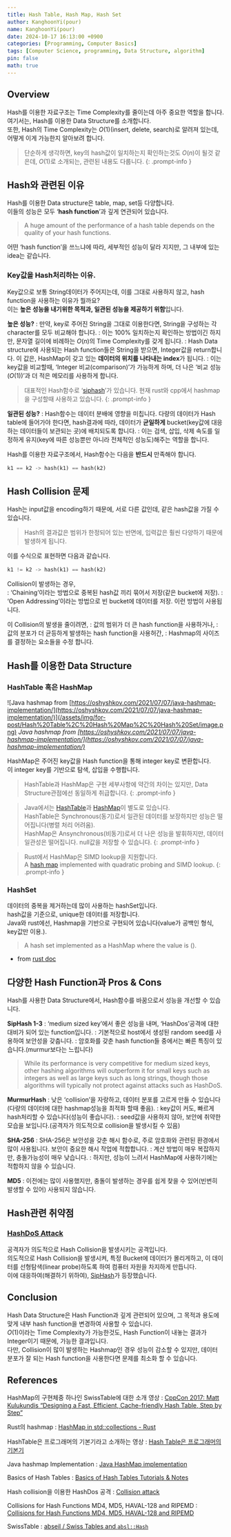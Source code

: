 ```yaml
---
title: Hash Table, Hash Map, Hash Set
author: KanghoonYi(pour)
name: KanghoonYi(pour)
date: 2024-10-17 16:13:00 +0900
categories: [Programming, Computer Basics]
tags: [Computer Science, programming, Data Structure, algorithm]
pin: false
math: true
---
```


## Overview

Hash를 이용한 자료구조는 Time Complexity를 줄이는데 아주 중요한 역할을 합니다.  
여기서는, Hash를 이용한 Data Structure를 소개합니다.  
또한, Hash의 Time Complexity는 $O(1)$(insert, delete, search)로 알려져 있는데, 어떻게 이게 가능한지 알아보려 합니다.  

> 단순하게 생각하면, key의 hash값이 일치하는지 확인하는것도 $O(n)$이 될것 같은데, $O(1)$로 소개되는, 관련된 내용도 다룹니다.
{: .prompt-info }

## Hash와 관련된 이유
Hash를 이용한 Data structure은 table, map, set등 다양합니다.  
이들의 성능은 모두 ‘**hash function**’과 깊게 연관되어 있습니다.  
> A huge amount of the performance of a hash table depends on the quality of your hash functions.
>

어떤 ‘hash function’을 쓰느냐에 따라, 세부적인 성능이 달라 지지만, 그 내부에 있는 idea는 같습니다.

### Key값을 Hash처리하는 이유.

Key값으로 보통 String데이터가 주어지는데, 이를 그대로 사용하지 않고, hash function을 사용하는 이유가 뭘까요?  
이는 **높은 성능을 내기위한 목적과, 일관된 성능을 제공하기 위함**입니다.  

**높은 성능?**
: 만약, key로 주어진 String을 그대로 이용한다면, String을 구성하는 각 character를 모두 비교해야 합니다.
: 이는 100% 일치하는지 확인하는 방법이긴 하지만, 문자열 길이에 비례하는 $O(n)$의 Time Complexity를 갖게 됩니다.
: Hash Data structure에 사용되는 Hash function들은 String을 받으면, Integer값을 return합니다. 이 값은, HashMap이 갖고 있는 **데이터의 위치를 나타내는 index**가 됩니다.
: 이는 key값을 비교할때, ‘Integer 비교(comparison)’가 가능하게 하며, 더 나은 ‘비교 성능($O(1)$)’과 더 적은 메모리를 사용하게 합니다.

> 대표적인 Hash함수로 ‘[siphash](https://github.com/veorq/SipHash/blob/master/siphash.c)’가 있습니다. 현재 rust와 cpp에서 hashmap을 구성할때 사용하고 있습니다.
{: .prompt-info }

**일관된 성능?**
: Hash함수는 데이터 분배에 영향을 미칩니다. 다량의 데이터가 Hash table에 들어가야 한다면, hash결과에 따라, 데이터가 **균일하게** bucket(key값에 대응하는 데이터들이 보관되는 곳)에 배치되도록 합니다.
: 이는 검색, 삽입, 삭제 속도를 일정하게 유지(key에 따른 성능뿐만 아니라 전체적인 성능도)해주는 역할을 합니다.
  
Hash를 이용한 자료구조에서, Hash함수는 다음을 **반드시** 만족해야 합니다.
```rust
k1 == k2 -> hash(k1) == hash(k2)
```

## Hash Collision 문제

Hash는 input값을 encoding하기 때문에, 서로 다른 값인데, 같은 hash값을 가질 수 있습니다.

> Hash의 결과값은 범위가 한정되어 있는 반면에, 입력값은 훨씬 다양하기 때문에 발생하게 됩니다.
>

이를 수식으로 표현하면 다음과 같습니다.

```rust
k1 != k2 -> hash(k1) == hash(k2)
```

Collision이 발생하는 경우,  
: ‘Chaining’이라는 방법으로 중복된 hash값 끼리 묶어서 저장(같은 bucket에 저장).
: ‘Open Addressing’이라는 방법으로 빈 bucket에 데이터를 저장.
이런 방법이 사용됩니다.

이 Collision의 발생을 줄이려면,
: 값의 범위가 더 큰 hash function을 사용하거나,
: 값의 분포가 더 균등하게 발생하는 hash function을 사용허간,
: Hashmap의 사이즈를 결정하는 요소들을 수정
합니다.

## Hash를 이용한 Data Structure

### HashTable 혹은 HashMap

![Java hashmap from [https://oshyshkov.com/2021/07/07/java-hashmap-implementation/](https://oshyshkov.com/2021/07/07/java-hashmap-implementation/)](/assets/img/for-post/Hash%20Table%2C%20Hash%20Map%2C%20Hash%20Set/image.png)
_Java hashmap from [https://oshyshkov.com/2021/07/07/java-hashmap-implementation/](https://oshyshkov.com/2021/07/07/java-hashmap-implementation/)_

HashMap은 주어진 key값을 Hash function을 통해 integer key로 변환합니다.  
이 integer key를 기반으로 탐색, 삽입을 수행합니다.  

> HashTable과 HashMap은 구현 세부사항에 약간의 차이는 있지만, Data Structure관점에선 동일하게 취급합니다.
{: .prompt-info }
 
> Java에서는 [HashTable](https://docs.oracle.com/javase/8/docs/api/index.html?java/util/Hashtable.html)과 [HashMap](https://docs.oracle.com/javase/8/docs/api/?java/util/HashMap.html)이 별도로 있습니다.  
> HashTable은 Synchronous(동기)로서 일관된 데이터를 보장하지만 성능은 떨어집니다(병렬 처리 어려움).  
> HashMap은 Ansynchronous(비동기)로서 더 나은 성능을 발휘하지만, 데이터 일관성은 떨어집니다. null값을 저장할 수 있습니다.
{: .prompt-info }

> Rust에서 HashMap은 SIMD lookup을 지원합니다.  
> A [hash map](https://doc.rust-lang.org/std/collections/index.html#use-a-hashmap-when) implemented with quadratic probing and SIMD lookup.
{: .prompt-info }

### HashSet

데이터의 중복을 제거하는데 많이 사용하는 hashSet입니다.  
hash값을 기준으로, unique한 데이터를 저장합니다.  
Java와 rust에선, Hashmap을 기반으로 구현되어 있습니다(value가 공백인 형식, key값만 이용.).  

> A hash set implemented as a HashMap where the value is ().
- from [rust doc](https://doc.rust-lang.org/std/collections/struct.HashSet.html)
>

## 다양한 Hash Function과 Pros & Cons

Hash를 사용한 Data Structure에서, Hash함수를 바꿈으로서 성능을 개선할 수 있습니다.

**SipHash 1-3**
: ‘medium sized key’에서 좋은 성능을 내며, ‘HashDos’공격에 대한 대비가 되어 있는 function입니다.
: 기본적으로 host에서 생성된 random seed를 사용하여 보안성을 갖춥니다.
: 암호화를 갖춘 hash function들 중에서는 빠른 특징이 있습니다.(murmur보다는 느립니다)

> While its performance is very competitive for medium sized keys, other hashing algorithms will outperform it for small keys such as integers as well as large keys such as long strings, though those algorithms will typically not protect against attacks such as HashDoS.
>

**MurmurHash**
: 낮은 ‘collision’을 자랑하고, 데이터 분포를 고르게 만들 수 있습니다(다량의 데이터에 대한 hashmap성능을 최적화 할때 좋음).
: key값이 커도, 빠르게 hash처리할 수 있습니다(성능이 좋습니다).
: seed값을 사용하지 않아, 보안에 취약한 모습을 보입니다.(공격자가 의도적으로 collision을 발생시킬 수 있음)

**SHA-256**
: SHA-256은 보안성을 갖춘 해시 함수로, 주로 암호화와 관련된 환경에서 많이 사용됩니다. 보안이 중요한 해시 작업에 적합합니다.
: 계산 방법이 매우 복잡하지만, 충돌가능성이 매우 낮습니다.
: 하지만, 성능이 느려서 HashMap에 사용하기에는 적합하지 않을 수 있습니다.

**MD5**
: 이전에는 많이 사용했지만, 충돌이 발생하는 경우를 쉽게 찾을 수 있어(빈번히 발생할 수 있어) 사용되지 않습니다.

## Hash관련 취약점

### [HashDoS Attack](https://en.wikipedia.org/wiki/Collision_attack#Hash_flooding)

공격자가 의도적으로 Hash Collision을 발생시키는 공격입니다.  
의도적으로 Hash Collision을 발생시켜, 특정 Bucket에 데이터가 몰리게하고, 이 데이터를 선형탐색(linear probe)하도록 하여 컴퓨터 자원을 차지하게 만듭니다.  
이에 대응하여(해결하기 위하여), [SipHash](https://en.wikipedia.org/wiki/SipHash)가 등장했습니다.  

## Conclusion

Hash Data Structure은 Hash Function과 깊게 관련되어 있으며, 그 목적과 용도에 맞게 내부 hash function을 변경하여 사용할 수 있습니다.  
$O(1)$이라는 Time Complexity가 가능한것도, Hash Function이 내놓는 결과가 Integer이기 때문에, 가능한 결과입니다.  
다만, Collision이 많이 발생하는 Hashmap인 경우 성능이 감소할 수 있지만, 데이터 분포가 잘 되는 Hash function을 사용한다면 문제를 최소화 할 수 있습니다.

## References

HashMap의 구현체중 하나인 SwissTable에 대한 소개 영상
: [CppCon 2017: Matt Kulukundis “Designing a Fast, Efficient, Cache-friendly Hash Table, Step by Step”](https://www.youtube.com/watch?v=ncHmEUmJZf4)

Rust의 hashmap
: [HashMap in std::collections - Rust](https://doc.rust-lang.org/std/collections/struct.HashMap.html)

HashTable은 프로그래머의 기본기라고 소개하는 영상
: [Hash Table은 프로그래머의 기본기](https://youtu.be/S7vni1hdsZE?si=Wk46PzLhLcUcNHf1)

Java hashmap Implementation
: [Java HashMap implementation](https://oshyshkov.com/2021/07/07/java-hashmap-implementation/)

Basics of Hash Tables
: [Basics of Hash Tables  Tutorials & Notes](https://www.hackerearth.com/practice/data-structures/hash-tables/basics-of-hash-tables/tutorial/)

Hash collision을 이용한 HashDos 공격
: [Collision attack](https://en.wikipedia.org/wiki/Collision_attack#Hash_flooding)

Collisions for Hash Functions MD4, MD5, HAVAL-128 and RIPEMD
: [Collisions for Hash Functions MD4, MD5, HAVAL-128 and RIPEMD](https://eprint.iacr.org/2004/199)

SwissTable
: [abseil / Swiss Tables and <code>absl::Hash</code>](https://abseil.io/blog/20180927-swisstables)
